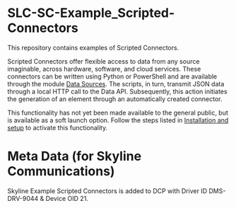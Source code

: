 # SLC-SC-Example_Scripted-Connectors

This repository contains examples of Scripted Connectors.

Scripted Connectors offer flexible access to data from any source imaginable, across hardware, software, and cloud services. These connectors can be written using Python or PowerShell and are available through the module [Data Sources](https://docs.dataminer.services/user-guide/Advanced_Modules/Data_Sources/Data_Sources.html). The scripts, in turn, transmit JSON data through a local HTTP call to the Data API. Subsequently, this action initiates the generation of an element through an automatically created connector.

This  functionality has not yet been made available to the general public, but is available as a soft launch option. Follow the steps listed in [Installation and setup](https://aka.dataminer.services/scripted-connectors) to activate this functionality.


# Meta Data (for Skyline Communications)

Skyline Example Scripted Connectors is added to DCP with Driver ID DMS-DRV-9044 & Device OID 21.

